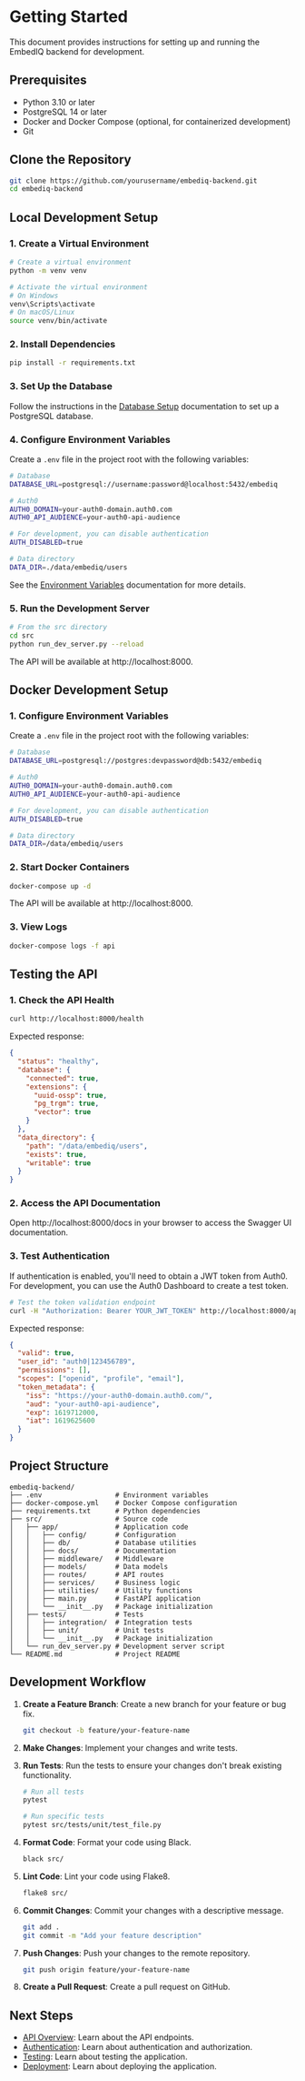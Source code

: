 # Getting Started

This document provides instructions for setting up and running the EmbedIQ backend for development.

## Prerequisites

- Python 3.10 or later
- PostgreSQL 14 or later
- Docker and Docker Compose (optional, for containerized development)
- Git

## Clone the Repository

```bash
git clone https://github.com/yourusername/embediq-backend.git
cd embediq-backend
```

## Local Development Setup

### 1. Create a Virtual Environment

```bash
# Create a virtual environment
python -m venv venv

# Activate the virtual environment
# On Windows
venv\Scripts\activate
# On macOS/Linux
source venv/bin/activate
```

### 2. Install Dependencies

```bash
pip install -r requirements.txt
```

### 3. Set Up the Database

Follow the instructions in the [Database Setup](database_setup.md) documentation to set up a PostgreSQL database.

### 4. Configure Environment Variables

Create a `.env` file in the project root with the following variables:

```bash
# Database
DATABASE_URL=postgresql://username:password@localhost:5432/embediq

# Auth0
AUTH0_DOMAIN=your-auth0-domain.auth0.com
AUTH0_API_AUDIENCE=your-auth0-api-audience

# For development, you can disable authentication
AUTH_DISABLED=true

# Data directory
DATA_DIR=./data/embediq/users
```

See the [Environment Variables](environment_variables.md) documentation for more details.

### 5. Run the Development Server

```bash
# From the src directory
cd src
python run_dev_server.py --reload
```

The API will be available at http://localhost:8000.

## Docker Development Setup

### 1. Configure Environment Variables

Create a `.env` file in the project root with the following variables:

```bash
# Database
DATABASE_URL=postgresql://postgres:devpassword@db:5432/embediq

# Auth0
AUTH0_DOMAIN=your-auth0-domain.auth0.com
AUTH0_API_AUDIENCE=your-auth0-api-audience

# For development, you can disable authentication
AUTH_DISABLED=true

# Data directory
DATA_DIR=/data/embediq/users
```

### 2. Start Docker Containers

```bash
docker-compose up -d
```

The API will be available at http://localhost:8000.

### 3. View Logs

```bash
docker-compose logs -f api
```

## Testing the API

### 1. Check the API Health

```bash
curl http://localhost:8000/health
```

Expected response:

```json
{
  "status": "healthy",
  "database": {
    "connected": true,
    "extensions": {
      "uuid-ossp": true,
      "pg_trgm": true,
      "vector": true
    }
  },
  "data_directory": {
    "path": "/data/embediq/users",
    "exists": true,
    "writable": true
  }
}
```

### 2. Access the API Documentation

Open http://localhost:8000/docs in your browser to access the Swagger UI documentation.

### 3. Test Authentication

If authentication is enabled, you'll need to obtain a JWT token from Auth0. For development, you can use the Auth0 Dashboard to create a test token.

```bash
# Test the token validation endpoint
curl -H "Authorization: Bearer YOUR_JWT_TOKEN" http://localhost:8000/api/v1/auth/token
```

Expected response:

```json
{
  "valid": true,
  "user_id": "auth0|123456789",
  "permissions": [],
  "scopes": ["openid", "profile", "email"],
  "token_metadata": {
    "iss": "https://your-auth0-domain.auth0.com/",
    "aud": "your-auth0-api-audience",
    "exp": 1619712000,
    "iat": 1619625600
  }
}
```

## Project Structure

```
embediq-backend/
├── .env                  # Environment variables
├── docker-compose.yml    # Docker Compose configuration
├── requirements.txt      # Python dependencies
├── src/                  # Source code
│   ├── app/              # Application code
│   │   ├── config/       # Configuration
│   │   ├── db/           # Database utilities
│   │   ├── docs/         # Documentation
│   │   ├── middleware/   # Middleware
│   │   ├── models/       # Data models
│   │   ├── routes/       # API routes
│   │   ├── services/     # Business logic
│   │   ├── utilities/    # Utility functions
│   │   ├── main.py       # FastAPI application
│   │   └── __init__.py   # Package initialization
│   ├── tests/            # Tests
│   │   ├── integration/  # Integration tests
│   │   ├── unit/         # Unit tests
│   │   └── __init__.py   # Package initialization
│   └── run_dev_server.py # Development server script
└── README.md             # Project README
```

## Development Workflow

1. **Create a Feature Branch**: Create a new branch for your feature or bug fix.

   ```bash
   git checkout -b feature/your-feature-name
   ```

2. **Make Changes**: Implement your changes and write tests.

3. **Run Tests**: Run the tests to ensure your changes don't break existing functionality.

   ```bash
   # Run all tests
   pytest
   
   # Run specific tests
   pytest src/tests/unit/test_file.py
   ```

4. **Format Code**: Format your code using Black.

   ```bash
   black src/
   ```

5. **Lint Code**: Lint your code using Flake8.

   ```bash
   flake8 src/
   ```

6. **Commit Changes**: Commit your changes with a descriptive message.

   ```bash
   git add .
   git commit -m "Add your feature description"
   ```

7. **Push Changes**: Push your changes to the remote repository.

   ```bash
   git push origin feature/your-feature-name
   ```

8. **Create a Pull Request**: Create a pull request on GitHub.

## Next Steps

- [API Overview](api_overview.md): Learn about the API endpoints.
- [Authentication](authentication.md): Learn about authentication and authorization.
- [Testing](testing.md): Learn about testing the application.
- [Deployment](deployment.md): Learn about deploying the application.
